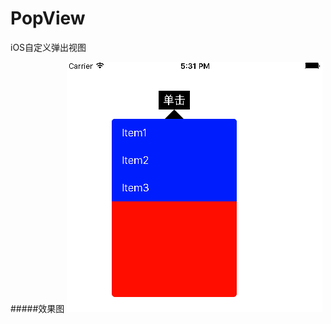 # PopView
iOS自定义弹出视图

#####效果图
![](https://github.com/xianqincanglang/PopView/blob/master/Snip20151213_41.png)

